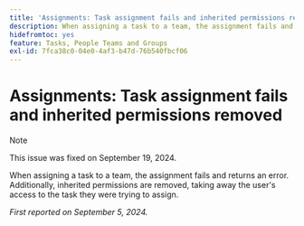 ```yaml
---
title: 'Assignments: Task assignment fails and inherited permissions removed'
description: When assigning a task to a team, the assignment fails and returns an error. Additionally, inherited permissions are removed, taking away the user's access to the task they were trying to assign.
hidefromtoc: yes
feature: Tasks, People Teams and Groups
exl-id: 7fca38c0-04e0-4af3-b47d-76b540fbcf06
---
```

# Assignments: Task assignment fails and inherited permissions removed

>[!NOTE]
>
>This issue was fixed on September 19, 2024.

When assigning a task to a team, the assignment fails and returns an error. Additionally, inherited permissions are removed, taking away the user's access to the task they were trying to assign.

_First reported on September 5, 2024._
